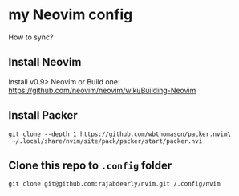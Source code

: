# my Neovim config

How to sync?


## Install Neovim
Install v0.9> Neovim or Build one: https://github.com/neovim/neovim/wiki/Building-Neovim

## Install Packer

```console
git clone --depth 1 https://github.com/wbthomason/packer.nvim\
 ~/.local/share/nvim/site/pack/packer/start/packer.nvi
```

## Clone this repo to `.config` folder

```console
git clone git@github.com:rajabdearly/nvim.git /.config/nvim

```
